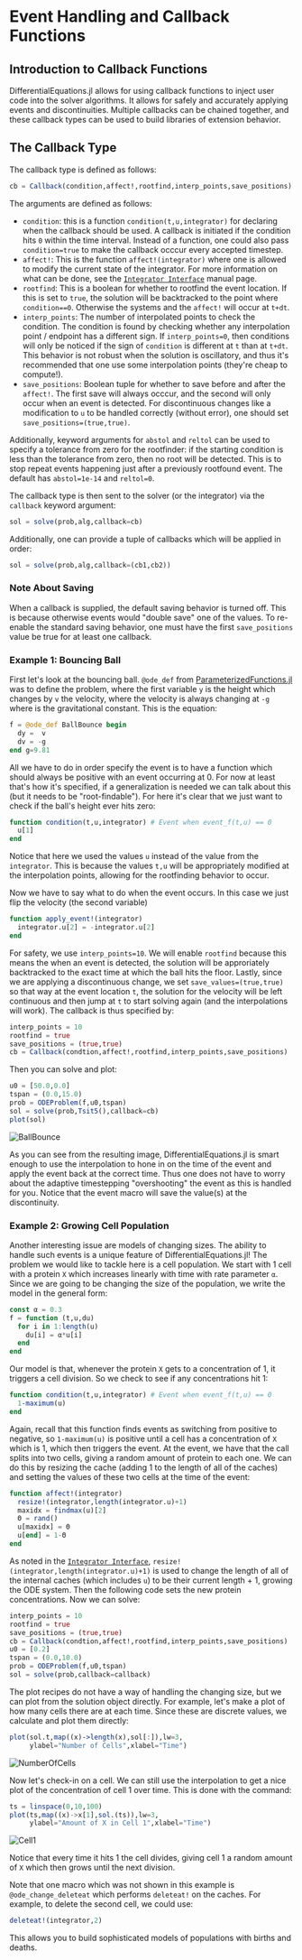 # Event Handling and Callback Functions

## Introduction to Callback Functions

DifferentialEquations.jl allows for using callback functions to inject user code
into the solver algorithms. It allows for safely and accurately applying events
and discontinuities. Multiple callbacks can be chained together, and these callback
types can be used to build libraries of extension behavior.

## The Callback Type

The callback type is defined as follows:

```julia
cb = Callback(condition,affect!,rootfind,interp_points,save_positions)
```

The arguments are defined as follows:

* `condition`: this is a function `condition(t,u,integrator)` for declaring when
  the callback should be used. A callback is initiated if the condition hits
  `0` within the time interval. Instead of a function, one could also pass
  `condition=true` to make the callback occcur every accepted timestep.
* `affect!`: This is the function `affect!(integrator)` where one is allowed to
  modify the current state of the integrator. For more information on what can
  be done, see the [`Integrator Interface`](@ref) manual page.
* `rootfind`: This is a boolean for whether to rootfind the event location. If
  this is set to `true`, the solution will be backtracked to the point where
  `condition==0`. Otherwise the systems and the `affect!` will occur at `t+dt`.
* `interp_points`: The number of interpolated points to check the condition. The
  condition is found by checking whether any interpolation point / endpoint has
  a different sign. If `interp_points=0`, then conditions will only be noticed if
  the sign of `condition` is different at `t` than at `t+dt`. This behavior is not
  robust when the solution is oscillatory, and thus it's recommended that one use
  some interpolation points (they're cheap to compute!).
* `save_positions`: Boolean tuple for whether to save before and after the `affect!`.
  The first save will always occcur, and the second will only occur when an event
  is detected.  For discontinuous changes like a modification to `u` to be
  handled correctly (without error), one should set `save_positions=(true,true)`.

Additionally, keyword arguments for `abstol` and `reltol` can be used to specify
a tolerance from zero for the rootfinder: if the starting condition is less than
the tolerance from zero, then no root will be detected. This is to stop repeat
events happening just after a previously rootfound event. The default has `abstol=1e-14`
and `reltol=0`.

The callback type is then sent to the solver (or the integrator) via the `callback`
keyword argument:

```julia
sol = solve(prob,alg,callback=cb)
```

Additionally, one can provide a tuple of callbacks which will be applied in order:

```julia
sol = solve(prob,alg,callback=(cb1,cb2))
```

### Note About Saving

When a callback is supplied, the default saving behavior is turned off. This is
because otherwise events would "double save" one of the values. To re-enable
the standard saving behavior, one must have the first `save_positions` value
be true for at least one callback.

### Example 1: Bouncing Ball

First let's look at the bouncing ball. `@ode_def` from
[ParameterizedFunctions.jl](https://github.com/JuliaDiffEq/ParameterizedFunctions.jl)
was to define the problem, where the first variable `y` is the height which changes
by `v` the velocity, where the velocity is always changing at `-g` where is the
gravitational constant. This is the equation:

```julia
f = @ode_def BallBounce begin
  dy =  v
  dv = -g
end g=9.81
```

All we have to do in order specify the event is to have a function which
should always be positive with an event occurring at 0. For now at least
that's how it's specified, if a generalization is needed we can talk about
this (but it needs to be "root-findable"). For here it's clear that we just
want to check if the ball's height ever hits zero:

```julia
function condition(t,u,integrator) # Event when event_f(t,u) == 0
  u[1]
end
```

Notice that here we used the values `u` instead of the value from the `integrator`.
This is because the values `t,u` will be appropriately modified at the interpolation
points, allowing for the rootfinding behavior to occur.

Now we have to say what to do when the event occurs. In this case we just
flip the velocity (the second variable)

```julia
function apply_event!(integrator)
  integrator.u[2] = -integrator.u[2]
end
```

For safety, we use `interp_points=10`. We will enable `rootfind` because this means
the when an event is detected, the solution will be approriately backtracked to
the exact time at which the ball hits the floor. Lastly, since we are applying a
discontinuous change, we set `save_values=(true,true)` so that way at the event
location `t`, the solution for the velocity will be left continuous and then jump
at `t` to start solving again (and the interpolations will work). The callback
is thus specified by:

```julia
interp_points = 10
rootfind = true
save_positions = (true,true)
cb = Callback(condtion,affect!,rootfind,interp_points,save_positions)
```

Then you can solve and plot:

```julia
u0 = [50.0,0.0]
tspan = (0.0,15.0)
prob = ODEProblem(f,u0,tspan)
sol = solve(prob,Tsit5(),callback=cb)
plot(sol)
```

![BallBounce](../assets/ballbounce.png)

As you can see from the resulting image, DifferentialEquations.jl is smart enough
to use the interpolation to hone in on the time of the event and apply the event
back at the correct time. Thus one does not have to worry about the adaptive timestepping
"overshooting" the event as this is handled for you. Notice that the event macro
will save the value(s) at the discontinuity.

### Example 2: Growing Cell Population

Another interesting issue are models of changing sizes. The ability to handle
such events is a unique feature of DifferentialEquations.jl! The problem we would
like to tackle here is a cell population. We start with 1 cell with a protein `X`
which increases linearly with time with rate parameter `α`. Since we are going
to be changing the size of the population, we write the model in the general form:

```julia
const α = 0.3
f = function (t,u,du)
  for i in 1:length(u)
    du[i] = α*u[i]
  end
end
```

Our model is that, whenever the protein `X` gets to a concentration of 1, it
triggers a cell division. So we check to see if any concentrations hit 1:

```julia
function condition(t,u,integrator) # Event when event_f(t,u) == 0
  1-maximum(u)
end
```

Again, recall that this function finds events as switching from positive to negative,
so `1-maximum(u)` is positive until a cell has a concentration of `X` which is
1, which then triggers the event. At the event, we have that the call splits
into two cells, giving a random amount of protein to each one. We can do this
by resizing the cache (adding 1 to the length of all of the caches) and setting
the values of these two cells at the time of the event:

```julia
function affect!(integrator)
  resize!(integrator,length(integrator.u)+1)
  maxidx = findmax(u)[2]
  Θ = rand()
  u[maxidx] = Θ
  u[end] = 1-Θ
end
```

As noted in the [`Integrator Interface`](@ref), `resize!(integrator,length(integrator.u)+1)`
is used to change the length of all of the internal caches (which includes `u`)
to be their current length + 1, growing the ODE system. Then the following code
sets the new protein concentrations. Now we can solve:

```julia
interp_points = 10
rootfind = true
save_positions = (true,true)
cb = Callback(condtion,affect!,rootfind,interp_points,save_positions)
u0 = [0.2]
tspan = (0.0,10.0)
prob = ODEProblem(f,u0,tspan)
sol = solve(prob,callback=callback)
```

The plot recipes do not have a way of handling the changing size, but we can
plot from the solution object directly. For example, let's make a plot of how
many cells there are at each time. Since these are discrete values, we calculate
and plot them directly:

```julia
plot(sol.t,map((x)->length(x),sol[:]),lw=3,
     ylabel="Number of Cells",xlabel="Time")
```

![NumberOfCells](../assets/numcells.png)

Now let's check-in on a cell. We can still use the interpolation to get a nice
plot of the concentration of cell 1 over time. This is done with the command:

```julia
ts = linspace(0,10,100)
plot(ts,map((x)->x[1],sol.(ts)),lw=3,
     ylabel="Amount of X in Cell 1",xlabel="Time")
```

![Cell1](../assets/cell1.png)

Notice that every time it hits 1 the cell divides, giving cell 1 a random amount
of `X` which then grows until the next division.

Note that one macro which was not shown in this example is `@ode_change_deleteat`
which performs `deleteat!` on the caches. For example, to delete the second cell,
we could use:

```julia
deleteat!(integrator,2)
```

This allows you to build sophisticated models of populations with births and deaths.
